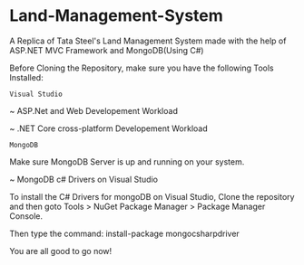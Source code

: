 # Land-Management-System
A Replica of Tata Steel's Land Management System made with the help of ASP.NET MVC Framework and MongoDB(Using C#)


Before Cloning the Repository, make sure you have the following Tools Installed:

    Visual Studio

~ ASP.Net and Web Developement Workload

~ .NET Core cross-platform Developement Workload

    MongoDB

Make sure MongoDB Server is up and running on your system.

~ MongoDB c# Drivers on Visual Studio

To install the C# Drivers for mongoDB on Visual Studio, Clone the repository and then goto Tools > NuGet Package Manager > Package Manager Console.

Then type the command: install-package mongocsharpdriver

You are all good to go now!
